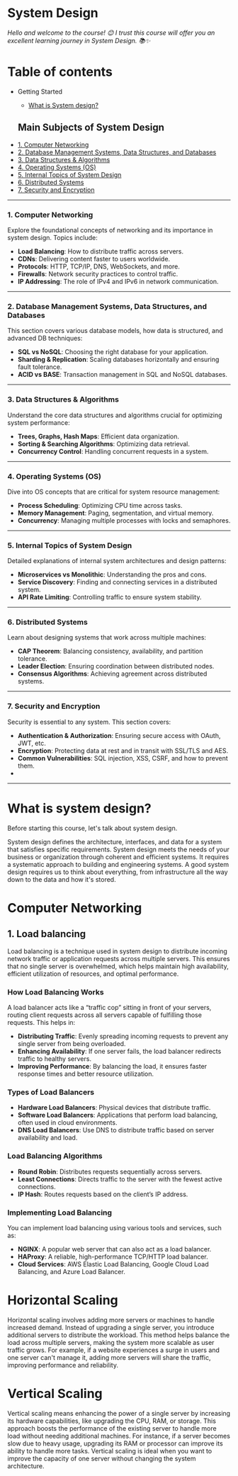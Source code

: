 # System Design 

_Hello and welcome to the course! 😊 I trust this course will offer you an excellent learning journey in System Design. 📚✨_


 
# Table of contents

* Getting Started
  - [What is System design?](#what-is-system-design)
 
  ## Main Subjects of System Design

- [1. Computer Networking](#1-computer-networking)
- [2. Database Management Systems, Data Structures, and Databases](#2-database-management-systems-data-structures-and-databases)
- [3. Data Structures & Algorithms](#3-data-structures--algorithms)
- [4. Operating Systems (OS)](#4-operating-systems-os)
- [5. Internal Topics of System Design](#5-internal-topics-of-system-design)
- [6. Distributed Systems](#6-distributed-systems)
- [7. Security and Encryption](#7-security-and-encryption)


---

 ### 1. Computer Networking
Explore the foundational concepts of networking and its importance in system design. Topics include:
- **Load Balancing**: How to distribute traffic across servers.
- **CDNs**: Delivering content faster to users worldwide.
- **Protocols**: HTTP, TCP/IP, DNS, WebSockets, and more.
- **Firewalls**: Network security practices to control traffic.
- **IP Addressing**: The role of IPv4 and IPv6 in network communication.
 

---

### 2. Database Management Systems, Data Structures, and Databases
This section covers various database models, how data is structured, and advanced DB techniques:
- **SQL vs NoSQL**: Choosing the right database for your application.
- **Sharding & Replication**: Scaling databases horizontally and ensuring fault tolerance.
- **ACID vs BASE**: Transaction management in SQL and NoSQL databases.

 

---

### 3. Data Structures & Algorithms
Understand the core data structures and algorithms crucial for optimizing system performance:
- **Trees, Graphs, Hash Maps**: Efficient data organization.
- **Sorting & Searching Algorithms**: Optimizing data retrieval.
- **Concurrency Control**: Handling concurrent requests in a system.

 

---

### 4. Operating Systems (OS)
Dive into OS concepts that are critical for system resource management:
- **Process Scheduling**: Optimizing CPU time across tasks.
- **Memory Management**: Paging, segmentation, and virtual memory.
- **Concurrency**: Managing multiple processes with locks and semaphores.

 

---

### 5. Internal Topics of System Design
Detailed explanations of internal system architectures and design patterns:
- **Microservices vs Monolithic**: Understanding the pros and cons.
- **Service Discovery**: Finding and connecting services in a distributed system.
- **API Rate Limiting**: Controlling traffic to ensure system stability.

 

---

### 6. Distributed Systems
Learn about designing systems that work across multiple machines:
- **CAP Theorem**: Balancing consistency, availability, and partition tolerance.
- **Leader Election**: Ensuring coordination between distributed nodes.
- **Consensus Algorithms**: Achieving agreement across distributed systems.

 

---

### 7. Security and Encryption
Security is essential to any system. This section covers:
- **Authentication & Authorization**: Ensuring secure access with OAuth, JWT, etc.
- **Encryption**: Protecting data at rest and in transit with SSL/TLS and AES.
- **Common Vulnerabilities**: SQL injection, XSS, CSRF, and how to prevent them.
- 

 

---



# What is system design?

Before starting this course, let's talk about system design.

System design defines the architecture, interfaces, and data for a system that satisfies specific requirements. System design meets the needs of your business or organization through coherent and efficient systems. It requires a systematic approach to building and engineering systems. A good system design requires us to think about everything, from infrastructure all the way down to the data and how it's stored.



 # Computer Networking

## 1. Load balancing  
 
Load balancing is a technique used in system design to distribute incoming network traffic or application requests across multiple servers. This ensures that no single server is overwhelmed, which helps maintain high availability, efficient utilization of resources, and optimal performance.

### How Load Balancing Works
A load balancer acts like a “traffic cop” sitting in front of your servers, routing client requests across all servers capable of fulfilling those requests. This helps in:

- **Distributing Traffic**: Evenly spreading incoming requests to prevent any single server from being overloaded.
- **Enhancing Availability**: If one server fails, the load balancer redirects traffic to healthy servers.
- **Improving Performance**: By balancing the load, it ensures faster response times and better resource utilization.

### Types of Load Balancers
- **Hardware Load Balancers**: Physical devices that distribute traffic.
- **Software Load Balancers**: Applications that perform load balancing, often used in cloud environments.
- **DNS Load Balancers**: Use DNS to distribute traffic based on server availability and load.

### Load Balancing Algorithms

- **Round Robin**: Distributes requests sequentially across servers.
- **Least Connections**: Directs traffic to the server with the fewest active connections.
- **IP Hash**: Routes requests based on the client’s IP address.

### Implementing Load Balancing
You can implement load balancing using various tools and services, such as:

- **NGINX**: A popular web server that can also act as a load balancer.
- **HAProxy**: A reliable, high-performance TCP/HTTP load balancer.
- **Cloud Services**: AWS Elastic Load Balancing, Google Cloud Load Balancing, and Azure Load Balancer.

 

# Horizontal Scaling

Horizontal scaling involves adding more servers or machines to handle increased demand. Instead of upgrading a single server, you introduce additional servers to distribute the workload. This method helps balance the load across multiple servers, making the system more scalable as user traffic grows. For example, if a website experiences a surge in users and one server can't manage it, adding more servers will share the traffic, improving performance and reliability.

# Vertical Scaling

Vertical scaling means enhancing the power of a single server by increasing its hardware capabilities, like upgrading the CPU, RAM, or storage. This approach boosts the performance of the existing server to handle more load without needing additional machines. For instance, if a server becomes slow due to heavy usage, upgrading its RAM or processor can improve its ability to handle more tasks. Vertical scaling is ideal when you want to improve the capacity of one server without changing the system architecture.




